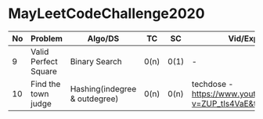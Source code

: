 # MayLeetCodeChallenge2020
No  | Problem | Algo/DS | TC  | SC|Vid/Expl links|
---|---|---|---|---|---|
9|Valid Perfect Square|Binary Search|0(n)|0(1)|-|
10|Find the town judge|Hashing(indegree & outdegree)|0(n)|0(n)|techdose - https://www.youtube.com/watch?v=ZUP_tIs4VaE&t=427s
